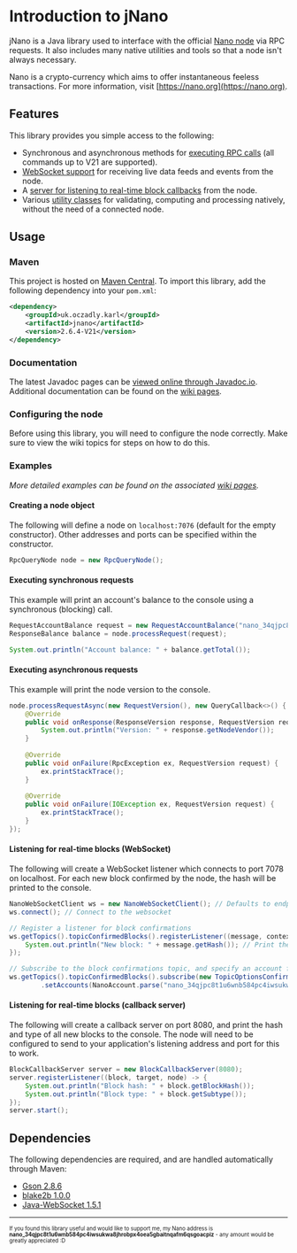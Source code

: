 # Introduction to jNano
jNano is a Java library used to interface with the official [Nano node](https://github.com/nanocurrency/nano-node)
 via RPC requests. It also includes many native utilities and tools so that a node isn't always necessary.
 
Nano is a crypto-currency which aims to offer instantaneous feeless transactions. For more information, visit
[https://nano.org](https://nano.org).

## Features
This library provides you simple access to the following:
- Synchronous and asynchronous methods for [executing RPC calls](https://github.com/koczadly/jNano/wiki/Query-requests) (all commands up to V21 are supported).
- [WebSocket support](https://github.com/koczadly/jNano/wiki/WebSocket-communication) for receiving live data feeds
 and events from the node.
- A [server for listening to real-time block callbacks](https://github.com/koczadly/jNano/wiki/Block-callback) from
 the node.
- Various [utility classes](https://github.com/koczadly/jNano/wiki/Utilities) for validating, computing and processing
 natively, without the need of a connected node.

## Usage
### Maven
This project is hosted on [Maven Central](https://search.maven.org/artifact/uk.oczadly.karl/jnano). To import this
 library, add the following dependency into your `pom.xml`:
```xml
<dependency>
    <groupId>uk.oczadly.karl</groupId>
    <artifactId>jnano</artifactId>
    <version>2.6.4-V21</version>
</dependency>
```

### Documentation
The latest Javadoc pages can be [viewed online through Javadoc.io](https://www.javadoc.io/doc/uk.oczadly.karl/jnano/latest/uk.oczadly.karl.jnano-summary.html).
Additional documentation can be found on the [wiki pages](https://github.com/koczadly/jNano/wiki/).

### Configuring the node
Before using this library, you will need to configure the node correctly. Make sure to view the wiki topics for steps
 on how to do this.

### Examples
*More detailed examples can be found on the associated [wiki pages](https://github.com/koczadly/jNano/wiki/).*

#### Creating a node object
The following will define a node on `localhost:7076` (default for the empty constructor). Other addresses and ports
 can be specified within the constructor.
```java
RpcQueryNode node = new RpcQueryNode();
```
#### Executing synchronous requests
This example will print an account's balance to the console using a synchronous (blocking) call.
```java
RequestAccountBalance request = new RequestAccountBalance("nano_34qjpc8t1u6wnb584pc4iwsukwa8jhrobpx4oea5gbaitnqafm6qsgoacpiz");
ResponseBalance balance = node.processRequest(request);

System.out.println("Account balance: " + balance.getTotal());
```
#### Executing asynchronous requests
This example will print the node version to the console.
```java
node.processRequestAsync(new RequestVersion(), new QueryCallback<>() {
    @Override
    public void onResponse(ResponseVersion response, RequestVersion request) {
        System.out.println("Version: " + response.getNodeVendor());
    }
    
    @Override
    public void onFailure(RpcException ex, RequestVersion request) {
        ex.printStackTrace();
    }
    
    @Override
    public void onFailure(IOException ex, RequestVersion request) {
        ex.printStackTrace();
    }
});
```
#### Listening for real-time blocks (WebSocket)
The following will create a WebSocket listener which connects to port 7078 on localhost. For each new block confirmed
 by the node, the hash will be printed to the console.
```java
NanoWebSocketClient ws = new NanoWebSocketClient(); // Defaults to endpoint localhost:7078
ws.connect(); // Connect to the websocket

// Register a listener for block confirmations
ws.getTopics().topicConfirmedBlocks().registerListener((message, context) -> {
    System.out.println("New block: " + message.getHash()); // Print the hash of all new blocks
});

// Subscribe to the block confirmations topic, and specify an account filter
ws.getTopics().topicConfirmedBlocks().subscribe(new TopicOptionsConfirmation()
        .setAccounts(NanoAccount.parse("nano_34qjpc8t1u6wnb584pc4iwsukwa8jhrobpx4oea5gbaitnqafm6qsgoacpiz")));
```

#### Listening for real-time blocks (callback server)
The following will create a callback server on port 8080, and print the hash and type of all new blocks to the
 console. The node will need to be configured to send to your application's listening address and port for this to work.
```java
BlockCallbackServer server = new BlockCallbackServer(8080);
server.registerListener((block, target, node) -> {
    System.out.println("Block hash: " + block.getBlockHash());
    System.out.println("Block type: " + block.getSubtype());
});
server.start();
```


## Dependencies
The following dependencies are required, and are handled automatically through Maven:
- [Gson 2.8.6](https://github.com/google/gson)
- [blake2b 1.0.0](https://github.com/rfksystems/blake2b)
- [Java-WebSocket 1.5.1](https://github.com/TooTallNate/Java-WebSocket)

---

<sup><sup>If you found this library useful and would like to support me, my Nano address is 
<b>nano_34qjpc8t1u6wnb584pc4iwsukwa8jhrobpx4oea5gbaitnqafm6qsgoacpiz</b> - 
any amount would be greatly appreciated :D</sup></sup>